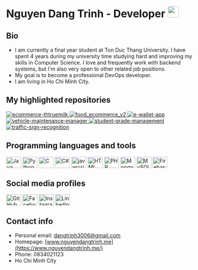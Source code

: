 # Nguyen Dang Trinh - Developer <img src="https://www.dhpit.com/static/img/hi-animated.gif" width="30px"/>

## Bio
 - I am currently a final year student at Ton Duc Thang University. I have spent 4 years during my university time studying hard and improving my skills in Computer Science. I love and frequently work with backend systems, but I'm also very open to other related job positions.
 - My goal is to become a professional DevOps developer.
 - I am living in Ho Chi Minh City.

## My highlighted repositories
<div>
    <p>
        <a href="https://github.com/dangtrinh3006/ecommerce-thtruemilk.git">
        <img src="https://github-readme-stats.vercel.app/api/pin/?username=dangtrinh3006&repo=ecommerce-thtruemilk" alt="ecommerce-thtruemilk"/>
        </a>
        <a href="https://github.com/dangtrinh3006/food_ecommerce_v2.git">
        <img src="https://github-readme-stats.vercel.app/api/pin/?username=dangtrinh3006&repo=food_ecommerce_v2" alt="food_ecommerce_v2"/>
        </a>
        <a href="https://github.com/dangtrinh3006/e-wallet-app.git">
        <img src="https://github-readme-stats.vercel.app/api/pin/?username=dangtrinh3006&repo=e-wallet-app" alt="e-wallet-app"/>
        </a>
        <a href="https://github.com/dangtrinh3006/vehicle-maintenance-manager.git">
        <img src="https://github-readme-stats.vercel.app/api/pin/?username=dangtrinh3006&repo=vehicle-maintenance-manager" alt="vehicle-maintenance-manager"/>
        </a>
        <a href="https://github.com/dangtrinh3006/student-grade-management.git">
        <img src="https://github-readme-stats.vercel.app/api/pin/?username=dangtrinh3006&repo=student-grade-management" alt="student-grade-management"/>
        <a href="https://github.com/dangtrinh3006/traffic-sign-recognition.git">
        <img src="https://github-readme-stats.vercel.app/api/pin/?username=dangtrinh3006&repo=traffic-sign-recognition" alt="traffic-sign-recognition"/>
        </a>
    </p>
</div>


## Programming languages and tools
<p align="left">
<img align="center" src="https://cdn.jsdelivr.net/npm/simple-icons@3.0.1/icons/java.svg" alt="Java" height="30" width="40"/>
<img align="center" src="https://cdn.jsdelivr.net/npm/simple-icons@3.0.1/icons/python.svg" alt="Python" height="30" width="40"/>
<img align="center" src="https://cdn.jsdelivr.net/npm/simple-icons@3.0.1/icons/c.svg" alt="C" height="30" width="40"/>
<img align="center" src="https://cdn.jsdelivr.net/npm/simple-icons@3.0.1/icons/csharp.svg" alt="C#" height="30" width="40"/>
<img align="center" src="https://cdn.jsdelivr.net/npm/simple-icons@3.0.1/icons/javascript.svg" alt="javascript" height="30" width="40"/>
<img align="center" src="https://cdn.jsdelivr.net/npm/simple-icons@3.0.1/icons/html5.svg" alt="HTML" height="30" width="40"/>
<img align="center" src="https://cdn.jsdelivr.net/npm/simple-icons@3.0.1/icons/php.svg" alt="PHP" height="30" width="40"/>
<img align="center" src="https://cdn.jsdelivr.net/npm/simple-icons@3.0.1/icons/mongodb.svg" alt="MongoDB" height="30" width="40"/>
<img align="center" src="https://cdn.jsdelivr.net/npm/simple-icons@3.0.1/icons/mysql.svg" alt="MySQL" height="30" width="40"/>
<img align="center" src="https://cdn.jsdelivr.net/npm/simple-icons@3.0.1/icons/firebase.svg" alt="Firebase" height="30" width="40"/>
</p>


## Social media profiles
<p align="left">
<a href="https://github.com/dangtrinh3006"><img align="center" src="https://cdn.jsdelivr.net/npm/simple-icons@3.0.1/icons/github.svg" alt="GitHub" height="30" width="40"/></a>
<a href="https://www.facebook.com/DangTrinh3006"><img align="center" src="https://cdn.jsdelivr.net/npm/simple-icons@3.0.1/icons/facebook.svg" alt="Facebook" height="30" width="40"/></a>
<a href="https://instagram.com/n.dangtrinh"><img align="center" src="https://cdn.jsdelivr.net/npm/simple-icons@3.0.1/icons/instagram.svg" alt="Instagram" height="30" width="40"/></a>
<a href="https://www.linkedin.com/in/DangTrinh36"><img align="center" src="https://cdn.jsdelivr.net/npm/simple-icons@3.0.1/icons/linkedin.svg" alt="Linkedin" height="30" width="40"/></a>
</p>


## Contact info
- Personal email: dangtrinh3006@gmail.com
- Homepage: [www.nguyendangtrinh.me](https://www.nguyendangtrinh.me/)
- Phone: 0834021123
- Ho Chi Minh City

